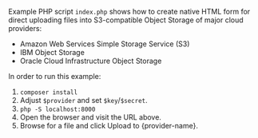 Example PHP script `index.php` shows how to create native HTML form for direct uploading files into S3-compatible Object Storage of major cloud providers:
- Amazon Web Services Simple Storage Service (S3)
- IBM Object Storage
- Oracle Cloud Infrastructure Object Storage

In order to run this example:
1. `composer install`
2. Adjust `$provider` and set `$key`/`$secret`.
3. `php -S localhost:8000`
4. Open the browser and visit the URL above.
5. Browse for a file and click Upload to {provider-name}.
